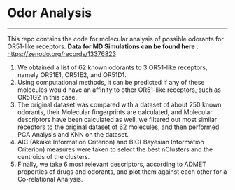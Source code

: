 # Odor Analysis
-------------------------------------------------------------------------------------------------------------------------------------------------------
This repo contains the code for molecular analysis of possible odorants for OR51-like receptors. 
**Data for MD Simulations can be found here** : https://zenodo.org/records/13376823

1) We obtained a list of 62 known odorants to 3 OR51-like receptors, namely OR51E1, OR51E2, and OR51D1.
2) Using computational methods, it can be predicted if any of these molecules would have an affinity to other OR51-like receptors, 
   such as OR51G2 in this case. 
3) The original dataset was compared with a dataset of about 250 known odorants, their Molecular fingerprints are calculated,
   and Molecular descriptors have been calculated as well, we filtered out most similar receptors to the original dataset of 62 molecules, and 
   then performed PCA Analysis and KNN on the dataset.
4) AIC (Akaike Information Criterion) and BIC( Bayesian Information Criterion) measures were
   taken to select the best nClusters and the centroids of the clusters.
5) Finally, we take 6 most relevant descriptors, according to ADMET properties of drugs and odorants, and plot them against each other for a Co-relational Analysis.

